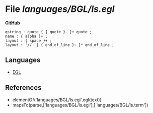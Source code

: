 # File _languages/BGL/ls.egl_
**[GitHub](https://github.com/softlang/yas/blob/master/languages/BGL/ls.egl)**
```
qstring : quote { { quote }~ }+ quote ;
name : { alpha }+ ;
layout : { space }+ ;
layout : '//' { { end_of_line }~ }* end_of_line ;
```

## Languages
* [EGL](../languages/EGL.md)

## References
* elementOf('languages/BGL/ls.egl',egl(text))
* mapsTo(parse,['languages/BGL/ls.egl'],['languages/BGL/ls.term'])

